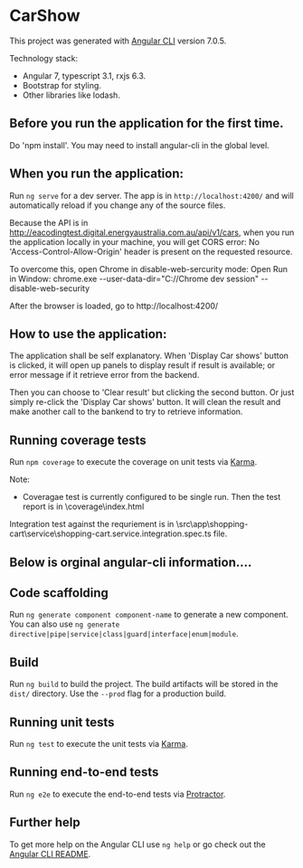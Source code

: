 # CarShow

This project was generated with [Angular CLI](https://github.com/angular/angular-cli) version 7.0.5.

Technology stack:
- Angular 7, typescript 3.1, rxjs 6.3.
- Bootstrap for styling.
- Other libraries like lodash.

## Before you run the application for the first time.

Do 'npm install'. You may need to install angular-cli in the global level.

## When you run the application:

Run `ng serve` for a dev server. The app is in `http://localhost:4200/` and will automatically reload if you change any of the source files.

Because the API is in http://eacodingtest.digital.energyaustralia.com.au/api/v1/cars, when you run the application locally in your machine, you will get CORS error:
No 'Access-Control-Allow-Origin' header is present on the requested resource.

To overcome this, open Chrome in disable-web-sercurity mode: Open Run in Window:
chrome.exe --user-data-dir="C://Chrome dev session" --disable-web-security

After the browser is loaded, go to http://localhost:4200/

## How to use the application:
The application shall be self explanatory. When 'Display Car shows' button is clicked, it will open up panels to display result if result is available; or error message if it retrieve error from the backend.

Then you can choose to 'Clear result' but clicking the second button. Or just simply re-click the 'Display Car shows' button. It will clean the result and make another call to the bankend to try to retrieve information.

## Running coverage tests

Run `npm coverage` to execute the coverage on unit tests via [Karma](https://karma-runner.github.io). 

Note:
- Coveragae test is currently configured to be single run. Then the test report is in \coverage\index.html

Integration test against the requriement is in \src\app\shopping-cart\service\shopping-cart.service.integration.spec.ts file.


## Below is orginal angular-cli information.... 


## Code scaffolding

Run `ng generate component component-name` to generate a new component. You can also use `ng generate directive|pipe|service|class|guard|interface|enum|module`.

## Build

Run `ng build` to build the project. The build artifacts will be stored in the `dist/` directory. Use the `--prod` flag for a production build.

## Running unit tests

Run `ng test` to execute the unit tests via [Karma](https://karma-runner.github.io).

## Running end-to-end tests

Run `ng e2e` to execute the end-to-end tests via [Protractor](http://www.protractortest.org/).

## Further help

To get more help on the Angular CLI use `ng help` or go check out the [Angular CLI README](https://github.com/angular/angular-cli/blob/master/README.md).
